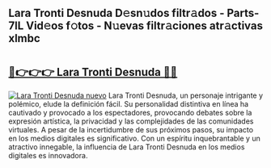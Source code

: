 ## Lara Tronti Desnuda D𝚎sn𝚞dos filtr𝚊dos - Parts-7lL Vid𝚎os f𝚘tos - N𝚞evas filtr𝚊ciones atr𝚊ctivas xlmbc

# <h2><a href="http://mb53egd.tromn.icu/?c=Lara+Tronti+Desnuda">🔗👉👉👉 Lara Tronti Desnuda 🔗🔗</a></h2>

[![Lara Tronti Desnuda nuevo](https://i.imgur.com/pEAQMta.gif)](http://mb53egd.tromn.icu/?c=Lara+Tronti+Desnuda)
Lara Tronti Desnuda, un personaje intrigante y polémico, elude la definición fácil. Su personalidad distintiva en línea ha cautivado y provocado a los espectadores, provocando debates sobre la expresión artística, la privacidad y las complejidades de las comunidades virtuales. A pesar de la incertidumbre de sus próximos pasos, su impacto en los medios digitales es significativo. Con un espíritu inquebrantable y un atractivo innegable, la influencia de Lara Tronti Desnuda en los medios digitales es innovadora.

